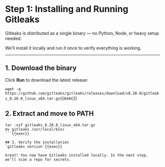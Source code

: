 # Step 1: Installing and Running Gitleaks

Gitleaks is distributed as a single binary — no Python, Node, or heavy setup needed.

We’ll install it locally and run it once to verify everything is working.

---

## 1. Download the binary

Click **Run** to download the latest release:

`wget -q https://github.com/gitleaks/gitleaks/releases/download/v8.28.0/gitleaks_8.28.0_linux_x64.tar.gz`{{exec}}

## 2. Extract and move to PATH

````
tar -xzf gitleaks_8.28.0_linux_x64.tar.gz
mv gitleaks /usr/local/bin/
```{{exec}}

## 3. Verify the installation
`gitleaks version`{{exec}}

Great! You now have Gitleaks installed locally. In the next step, we’ll scan a repo for secrets.
````
